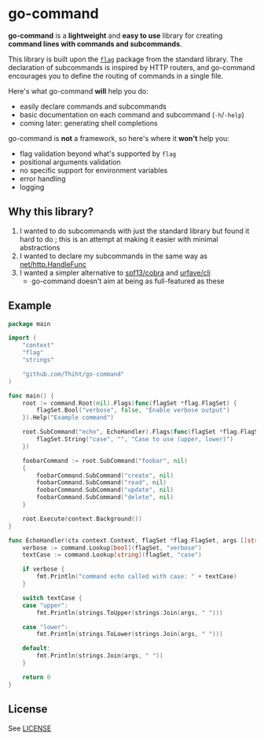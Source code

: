 # go-command

**go-command** is a **lightweight** and **easy to use** library for creating **command lines with commands and subcommands**.

This library is built upon the [`flag`](https://pkg.go.dev/flag) package from the standard library.
The declaration of subcommands is inspired by HTTP routers, and go-command encourages you to define the routing of commands in a single file.

Here's what go-command **will** help you do:

- easily declare commands and subcommands
- basic documentation on each command and subcommand (`-h`/`-help`)
- coming later: generating shell completions

go-command is **not** a framework, so here's where it **won't** help you:

- flag validation beyond what's supported by `flag`
- positional arguments validation
- no specific support for environment variables
- error handling
- logging

## Why this library?

1. I wanted to do subcommands with just the standard library but found it hard to do ; this is an attempt at making it easier with minimal abstractions
2. I wanted to declare my subcommands in the same way as [net/http.HandleFunc](https://pkg.go.dev/net/http#HandleFunc)
3. I wanted a simpler alternative to [spf13/cobra](https://github.com/spf13/cobra) and [urfave/cli](https://github.com/urfave/cli)
   - go-command doesn't aim at being as full-featured as these

## Example

```go
package main

import (
	"context"
	"flag"
	"strings"

	"github.com/Thiht/go-command"
)

func main() {
	root := command.Root(nil).Flags(func(flagSet *flag.FlagSet) {
		flagSet.Bool("verbose", false, "Enable verbose output")
	}).Help("Example command")

	root.SubCommand("echo", EchoHandler).Flags(func(flagSet *flag.FlagSet) {
		flagSet.String("case", "", "Case to use (upper, lower)")
	})

	foobarCommand := root.SubCommand("foobar", nil)
	{
		foobarCommand.SubCommand("create", nil)
		foobarCommand.SubCommand("read", nil)
		foobarCommand.SubCommand("update", nil)
		foobarCommand.SubCommand("delete", nil)
	}

	root.Execute(context.Background())
}

func EchoHandler(ctx context.Context, flagSet *flag.FlagSet, args []string) int {
	verbose := command.Lookup[bool](flagSet, "verbose")
	textCase := command.Lookup[string](flagSet, "case")

	if verbose {
		fmt.Println("command echo called with case: " + textCase)
	}

	switch textCase {
	case "upper":
		fmt.Println(strings.ToUpper(strings.Join(args, " ")))

	case "lower":
		fmt.Println(strings.ToLower(strings.Join(args, " ")))

	default:
		fmt.Println(strings.Join(args, " "))
	}

	return 0
}
```

## License

See [LICENSE](./LICENSE.md)
